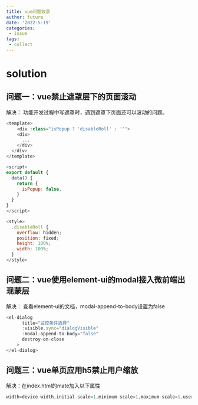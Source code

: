 ```yaml
---
title: vue问题收录
author: future
date: '2022-5-19'
categories:
 - issue
tags:
 - collect
---
```


# solution

## 问题一：vue禁止遮罩层下的页面滚动

解决： 功能开发过程中写遮罩时，遇到遮罩下页面还可以滚动的问题。

```js
<template>
	<div :class="isPopup ? 'disableRoll' : ''">
    <div>
      ...
    </div>
  </div>
</template>

<script>
export default {
  data() {
    return {
      isPopup: false,
    }
  }
}
</script>

<style>
  .disableRoll {
    overflow: hidden;
    position: fixed;
    height: 100%;
    width: 100%;
  }
</style>
```

## 问题二：vue使用element-ui的modal接入微前端出现蒙层

解决： 查看element-ui的文档，modal-append-to-body设置为false

```js
<el-dialog
      title="监控条件选择"
      :visible.sync="dialogVisible"
      :modal-append-to-body="false"
      destroy-on-close
    >
</el-dialog>
```

## 问题三：vue单页应用h5禁止用户缩放

解决：在index.html的mate加入以下属性

```js
width=device-width,initial-scale=1,minimum-scale=1,maximum-scale=1,user-scalable=0
```